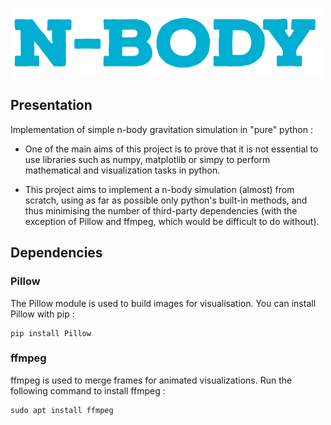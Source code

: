 ![nbody](https://github.com/CrazyKoustik/nbody/blob/main/title.png)

## Presentation

Implementation of simple n-body gravitation simulation in "pure" python :

- One of the main aims of this project is to prove that it is not essential to use libraries such as numpy, matplotlib or simpy to perform mathematical and visualization tasks in python.

- This project aims to implement a n-body simulation (almost) from scratch, using as far as possible only python's built-in methods, and thus minimising the number of third-party dependencies (with the exception of Pillow and ffmpeg, which would be difficult to do without).

## Dependencies

### Pillow

The Pillow module is used to build images for visualisation.
You can install Pillow with pip :

```
pip install Pillow
```

### ffmpeg

ffmpeg is used to merge frames for animated visualizations.
Run the following command to install ffmpeg :

```
sudo apt install ffmpeg
```
